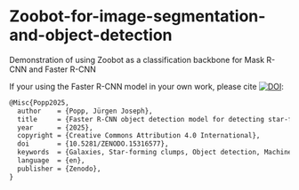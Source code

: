 # Zoobot-for-image-segmentation-and-object-detection
Demonstration of using Zoobot as a classification backbone for Mask R-CNN and Faster R-CNN

If your using the Faster R-CNN model in your own work, please cite [![DOI](https://joss.theoj.org/papers/10.21105/joss.05312/status.svg)](https://doi.org/10.21105/joss.05312):
```latex
@Misc{Popp2025,
  author    = {Popp, Jürgen Joseph},
  title     = {Faster R-CNN object detection model for detecting star-forming clumps in galaxy images from CLAUDS and HSC SSP (U-GRIZY filterbands) using Zoobot for feature extraction.},
  year      = {2025},
  copyright = {Creative Commons Attribution 4.0 International},
  doi       = {10.5281/ZENODO.15316577},
  keywords  = {Galaxies, Star-forming clumps, Object detection, Machine learning, Faster R-CNN, Zoobot, Astrophysics, Deep learning},
  language  = {en},
  publisher = {Zenodo},
}
```
